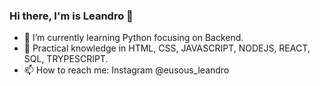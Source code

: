### Hi there, I'm is Leandro 👋
- 🌱 I’m currently learning Python focusing on Backend.
- 🌱 Practical knowledge in HTML, CSS, JAVASCRIPT, NODEJS, REACT, SQL, TRYPESCRIPT.
- 📫 How to reach me:  Instagram @eusous_leandro

